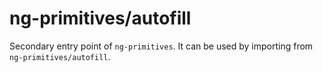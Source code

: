 # ng-primitives/autofill

Secondary entry point of `ng-primitives`. It can be used by importing from `ng-primitives/autofill`.
